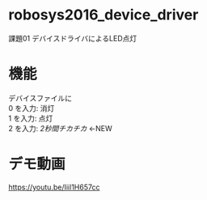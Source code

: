 # robosys2016_device_driver
課題01 デバイスドライバによるLED点灯

# 機能
デバイスファイルに  
  0 を入力: 消灯  
  1 を入力: 点灯  
  2 を入力: _2秒間チカチカ_ ←NEW  

# デモ動画
https://youtu.be/Iiil1H657cc
